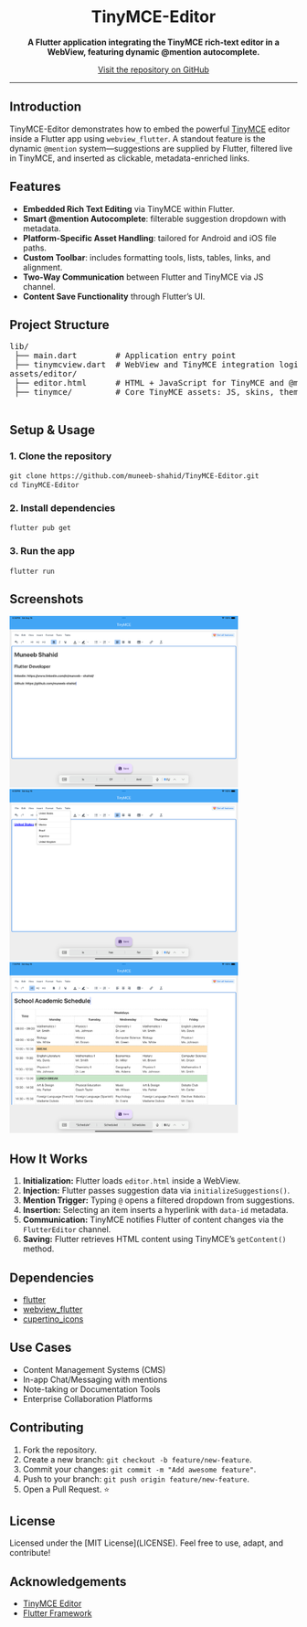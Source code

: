 <!DOCTYPE html>
<html lang="en">
<head>
  <meta charset="UTF-8">
  <title>TinyMCE-Editor • Flutter WYSIWYG via WebView</title>
</head>
<body>
  <h1 align="center">TinyMCE-Editor</h1>
  <p align="center">
    <b>A Flutter application integrating the TinyMCE rich-text editor in a WebView, featuring dynamic @mention autocomplete.</b>
  </p>
  <p align="center">
    <a href="https://github.com/muneeb-shahid/TinyMCE-Editor">
      Visit the repository on GitHub
    </a>
  </p>
  <hr>

  <h2>Introduction</h2>
  <p>
    TinyMCE-Editor demonstrates how to embed the powerful <a href="https://www.tiny.cloud/">TinyMCE</a> editor inside a Flutter app using <code>webview_flutter</code>. A standout feature is the dynamic <code>@mention</code> system—suggestions are supplied by Flutter, filtered live in TinyMCE, and inserted as clickable, metadata-enriched links.
  </p>

  <h2>Features</h2>
  <ul>
    <li><strong>Embedded Rich Text Editing</strong> via TinyMCE within Flutter.</li>
    <li><strong>Smart @mention Autocomplete</strong>: filterable suggestion dropdown with metadata.</li>
    <li><strong>Platform-Specific Asset Handling</strong>: tailored for Android and iOS file paths.</li>
    <li><strong>Custom Toolbar</strong>: includes formatting tools, lists, tables, links, and alignment.</li>
    <li><strong>Two-Way Communication</strong> between Flutter and TinyMCE via JS channel.</li>
    <li><strong>Content Save Functionality</strong> through Flutter’s UI.</li>
  </ul>

  <h2>Project Structure</h2>
  <pre>
lib/
 ├── main.dart        # Application entry point
 ├── tinymcview.dart  # WebView and TinyMCE integration logic
assets/editor/
 ├── editor.html      # HTML + JavaScript for TinyMCE and @mention logic
 ├── tinymce/         # Core TinyMCE assets: JS, skins, themes, plugins
  </pre>

  <h2>Setup & Usage</h2>
  <h3>1. Clone the repository</h3>
  <pre><code>git clone https://github.com/muneeb-shahid/TinyMCE-Editor.git
cd TinyMCE-Editor</code></pre>

  <h3>2. Install dependencies</h3>
  <pre><code>flutter pub get</code></pre>

  <h3>3. Run the app</h3>
  <pre><code>flutter run</code></pre>

  <h2>Screenshots</h2>
  <p>
    <!-- Update paths once you add screenshots -->
    <img src="assets/demo/editor_main.png" alt="Main Editor Screenshot" width="400"/>
    <img src="assets/demo/mention_dropdown.png" alt="@Mention Dropdown" width="400"/>
    <img src="assets/demo/html_output.png" alt="HTML Output" width="400"/>
  </p>

  <h2>How It Works</h2>
  <ol>
    <li><strong>Initialization:</strong> Flutter loads <code>editor.html</code> inside a WebView.</li>
    <li><strong>Injection:</strong> Flutter passes suggestion data via <code>initializeSuggestions()</code>.</li>
    <li><strong>Mention Trigger:</strong> Typing <code>@</code> opens a filtered dropdown from suggestions.</li>
    <li><strong>Insertion:</strong> Selecting an item inserts a hyperlink with <code>data-id</code> metadata.</li>
    <li><strong>Communication:</strong> TinyMCE notifies Flutter of content changes via the <code>FlutterEditor</code> channel.</li>
    <li><strong>Saving:</strong> Flutter retrieves HTML content using TinyMCE’s <code>getContent()</code> method.</li>
  </ol>

  <h2>Dependencies</h2>
  <ul>
    <li><a href="https://pub.dev/packages/flutter">flutter</a></li>
    <li><a href="https://pub.dev/packages/webview_flutter">webview_flutter</a></li>
    <li><a href="https://pub.dev/packages/cupertino_icons">cupertino_icons</a></li>
  </ul>

  <h2>Use Cases</h2>
  <ul>
    <li>Content Management Systems (CMS)</li>
    <li>In-app Chat/Messaging with mentions</li>
    <li>Note-taking or Documentation Tools</li>
    <li>Enterprise Collaboration Platforms</li>
  </ul>

  <h2>Contributing</h2>
  <ol>
    <li>Fork the repository.</li>
    <li>Create a new branch: <code>git checkout -b feature/new-feature</code>.</li>
    <li>Commit your changes: <code>git commit -m "Add awesome feature"</code>.</li>
    <li>Push to your branch: <code>git push origin feature/new-feature</code>.</li>
    <li>Open a Pull Request. ⭐</li>
  </ol>

  <h2>License</h2>
  <p>
    Licensed under the [MIT License](LICENSE). Feel free to use, adapt, and contribute!
  </p>

  <h2>Acknowledgements</h2>
  <ul>
    <li><a href="https://www.tiny.cloud/">TinyMCE Editor</a></li>
    <li><a href="https://flutter.dev/">Flutter Framework</a></li>
  </ul>
</body>
</html>

